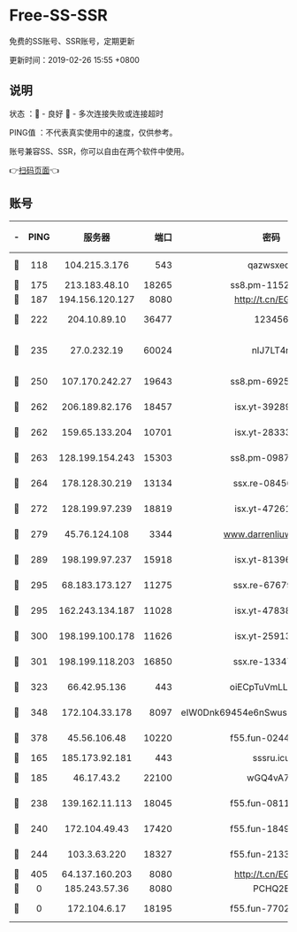 # Free-SS-SSR

免费的SS账号、SSR账号，定期更新

更新时间：2019-02-26 15:55 +0800

## 说明

状态     ：🙂 - 良好 🙁 - 多次连接失败或连接超时

PING值   ：不代表真实使用中的速度，仅供参考。

账号兼容SS、SSR，你可以自由在两个软件中使用。

👉[扫码页面](https://liesauer.github.io/free-ss-ssr.github.io/)👈

## 账号

|-|PING|服务器|端口|密码|加密方式|区域|
|:----:|:----:|:-----:|-----:|:----:|:----:|:----:|
|🙂|118|104.215.3.176|543|qazwsxedc|aes-256-gcm|JP|
|🙂|175|213.183.48.10|18265|ss8.pm-11524914|rc4-md5|RU|
|🙂|187|194.156.120.127|8080|http://t.cn/EGJIyrl|rc4-md5|RU|
|🙂|222|204.10.89.10|36477|123456|aes-256-cfb|US|
|🙂|235|27.0.232.19|60024|nIJ7LT4n|xchacha20-ietf-poly1305|HK|
|🙂|250|107.170.242.27|19643|ss8.pm-69252395|aes-256-cfb|US|
|🙂|262|206.189.82.176|18457|isx.yt-39289434|aes-256-cfb|SG|
|🙂|262|159.65.133.204|10701|isx.yt-28333827|aes-256-cfb|SG|
|🙂|263|128.199.154.243|15303|ss8.pm-09872872|aes-256-cfb|SG|
|🙂|264|178.128.30.219|13134|ssx.re-08456278|aes-256-cfb|SG|
|🙂|272|128.199.97.239|18819|isx.yt-47261085|aes-256-cfb|SG|
|🙂|279|45.76.124.108|3344|www.darrenliuwei.com|aes-256-cfb|AU|
|🙂|289|198.199.97.237|15918|isx.yt-81396209|aes-256-cfb|US|
|🙂|295|68.183.173.127|11275|ssx.re-67679470|aes-256-cfb|US|
|🙂|295|162.243.134.187|11028|isx.yt-47838069|aes-256-cfb|US|
|🙂|300|198.199.100.178|11626|isx.yt-25913168|aes-256-cfb|US|
|🙂|301|198.199.118.203|16850|ssx.re-13347864|aes-256-cfb|US|
|🙂|323|66.42.95.136|443|oiECpTuVmLLxk4Ts|aes-256-cfb|US|
|🙂|348|172.104.33.178|8097|eIW0Dnk69454e6nSwuspv9DmS201tQ0D|aes-256-cfb|SG|
|🙂|378|45.56.106.48|10220|f55.fun-02447573|aes-256-cfb|US|
|🙂|165|185.173.92.181|443|sssru.icu|rc4-md5|RU|
|🙂|185|46.17.43.2|22100|wGQ4vA7D|aes-256-gcm|RU|
|🙂|238|139.162.11.113|18045|f55.fun-08116553|aes-256-cfb|SG|
|🙂|240|172.104.49.43|17420|f55.fun-18495556|aes-256-cfb|SG|
|🙂|244|103.3.63.220|18327|f55.fun-21337727|aes-256-cfb|SG|
|🙂|405|64.137.160.203|8080|http://t.cn/EGJIyrl|rc4-md5|CA|
|🙁|0|185.243.57.36|8080|PCHQ2E|rc4-md5|US|
|🙁|0|172.104.6.17|18195|f55.fun-77023354|aes-256-cfb|US|
